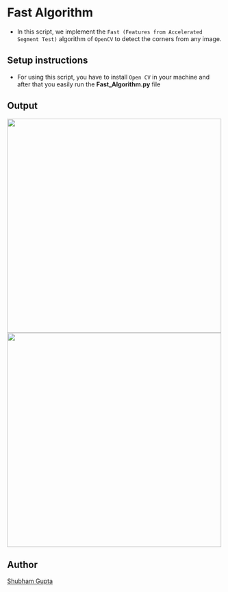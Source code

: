 # Fast Algorithm

- In this script, we implement the `Fast (Features from Accelerated Segment Test)` algorithm of `OpenCV` to detect the corners from any image.

## Setup instructions

- For using this script, you have to install `Open CV` in your machine and after that you easily run the **Fast_Algorithm.py** file

## Output

<img src="https://github.com/ShubhamGupta577/Amazing-Python-Scripts/blob/Fast-Algorithm/Fast%20Algorithm/input.jpg" width=500/> <img src="https://github.com/ShubhamGupta577/Amazing-Python-Scripts/blob/Fast-Algorithm/Fast%20Algorithm/Output.png" width=500/>
## Author

[Shubham Gupta](https://github.com/ShubhamGupta577)
